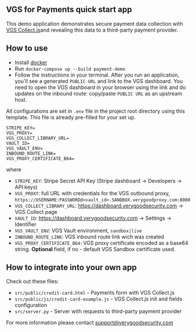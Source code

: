 ## VGS for Payments quick start app
This demo application demonstrates secure payment data collection with [VGS Collect.js](https://www.verygoodsecurity.com/docs/vgs-collect/js/overview)and revealing this data to a third-party payment provider.

## How to use
* Install [docker](https://docs.docker.com/install/)
* Run `docker-compose up --build payment-demo`
* Follow the instructions in your terminal. After you run an application, you'll see a generated `PUBLIC URL` and link to the VGS dashboard. You need to open the VGS dashboard in your browser using the link and do updates on the inbound route: copy/paste `PUBLIC URL` as an upstream host.

All configurations are set in `.env` file in the project root directory using this template. This file is already pre-filled for your set up.

```.env
STRIPE_KEY=
VGS_PROXY=
VGS_COLLECT_LIBRARY_URL=
VAULT_ID=
VGS_VAULT_ENV=
INBOUND_ROUTE_LINK=
VGS_PROXY_CERTIFICATE_B64=
```

where 

* `STRIPE_KEY`: Stripe Secret API Key (Stripe dashboard -> Developers -> API keys) 
* `VGS_PROXY`: full URL with credentials for the VGS outbound proxy, `https://USERNAME:PASSWORD@<vault_id>.SANDBOX.verygoodproxy.com:8080`
* `VGS_COLLECT_LIBRARY_URL`: https://dashboard.verygoodsecurity.com -> VGS Collect page
* `VAULT_ID`: https://dashboard.verygoodsecurity.com -> Settings -> Identifier
* `VGS_VAULT_ENV`: VGS Vault environment, `sandbox|live`
* `INBOUND_ROUTE_LINK`: VGS inbound route link wich was created
* `VGS_PROXY_CERTIFICATE_B64`: VGS proxy certificate encoded as a base64 string. **Optional** field, if no - default VGS Sandbox certificate used.

## How to integrate into your own app

Check out these files:
* `src/public/credit-card.html` - Payments form with VGS Collect.js
* `src/public/js/credit-card-example.js` - VGS Collect.js init and fields configuration
* `src/server.py` - Server with requests to third-party payment provider

For more information please contact <a href="mailto:support@verygoodsecurity.com">support@verygoodsecurity.com </a>
